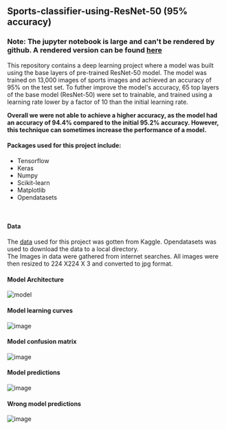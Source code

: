 ## Sports-classifier-using-ResNet-50 (95% accuracy)

### Note: **The jupyter notebook is large and can't be rendered by github. A rendered version can be found [here](https://nbviewer.org/github/Jeremyugo/Sports-classifier-using-ResNet-50/blob/main/sports-classification-resnet50-95-acc.ipynb)**

This repository contains a deep learning project where a model was built using the base layers of pre-trained ResNet-50 model. The model was trained on 13,000 images of sports images and achieved an accuracy of 95% on the test set.
To futher improve the model's accuracy, 65 top layers of the base model (ResNet-50) were set to trainable, and trained using a learning rate lower by a factor of 10 than the initial learning rate.

**Overall we were not able to achieve a higher accuracy, as the model had an accuracy of 94.4% compared to the initial 95.2% accuracy. However, this technique can sometimes increase the performance of a model.**

#### Packages used for this project include:
- Tensorflow
- Keras
- Numpy
- Scikit-learn
- Matplotlib
- Opendatasets
<br/>

#### Data
The [data](https://www.kaggle.com/datasets/gpiosenka/sports-classification) used for this project was gotten from Kaggle. Opendatasets was used to download the data to a local directory.<br/>
The Images in data were gathered from internet searches. All images were then resized to 224 X224 X 3 and converted to jpg format. 
<br/>

#### Model Architecture

![model](https://github.com/Jeremyugo/Sports-classifier-using-ResNet-50/assets/36512525/e37a4f8e-ea15-40e0-aaa0-23698bb1e968)

#### Model learning curves

![image](https://github.com/Jeremyugo/Sports-classifier-using-ResNet-50/assets/36512525/c8bb5732-d147-401d-83f6-aacde42b20e8)

#### Model confusion matrix
![image](https://github.com/Jeremyugo/Sports-classifier-using-ResNet-50/assets/36512525/52bd4151-458c-46a2-9bed-d1ca509447b6)


#### Model predictions

![image](https://github.com/Jeremyugo/Sports-classifier-using-ResNet-50/assets/36512525/55b518d6-c5ba-41e5-a55d-18b08d772a11)

#### Wrong model predictions
![image](https://github.com/Jeremyugo/Sports-classifier-using-ResNet-50/assets/36512525/57782680-1e15-454f-bd38-43c1e6d89f51)
